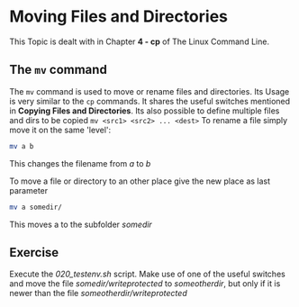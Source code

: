 # Moving Files and Directories
This Topic is dealt with in Chapter **4 - cp** of The Linux Command Line.

## The `mv` command

The `mv` command is used to move or rename files and directories.
Its Usage is very similar to the `cp` commands. It shares the useful switches mentioned in **Copying Files and Directories**. Its also possible to define multiple files and dirs to be copied `mv <src1> <src2> ... <dest>` 
To rename a file simply move it on the same 'level':

```bash
mv a b
```

This changes the filename from *a* to *b*

To move a file or directory to an other place give the new place as last parameter

```bash
mv a somedir/
```

This moves a to the subfolder *somedir*

## Exercise
Execute the *020_testenv.sh* script.
Make use of one of the useful switches and move the file *somedir/writeprotected* to *someotherdir*, but only if it is newer than the file *someotherdir/writeprotected*

